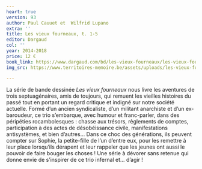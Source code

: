 ```yaml
---
heart: true
version: 93
author: Paul Cauuet et  Wilfrid Lupano
extra: ''
title: Les vieux fourneaux, t. 1-5
editor: Dargaud
col: ''
year: 2014-2018
price: 12 €
book_link: https://www.dargaud.com/bd/les-vieux-fourneaux/les-vieux-fourneaux
img_src: https://www.territoires-memoire.be/assets/uploads/les-vieux-fourneaux-tome-1-ceux-qui-restent.jpg

---
```

La série de bande dessinée _Les vieux fourneaux_ nous livre les aventures de trois septuagénaires, amis de toujours, qui remuent les vieilles histoires du passé tout en portant un regard critique et indigné sur notre société actuelle. Formé d’un ancien syndicaliste, d’un militant anarchiste et d’un ex-baroudeur, ce trio s’embarque, avec humour et franc-parler, dans des péripéties rocambolesques : chasse aux trésors, règlements de comptes, participation à des actes de désobéissance civile, manifestations antisystèmes, et bien d’autres… Dans ce choc des générations, ils peuvent compter sur Sophie, la petite-fille de l’un d’entre eux, pour les remettre à leur place lorsqu’ils dérapent et leur rappeler que les jeunes ont aussi le pouvoir de faire bouger les choses ! Une série à dévorer sans retenue qui donne envie de s’inspirer de ce trio infernal et… d’agir !